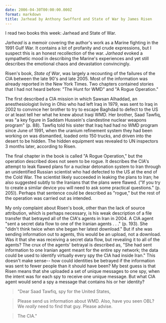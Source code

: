 ```yaml
---
date: 2006-04-30T00:00:00.000Z
format: markdown
title: Jarhead by Anthony Swofford and State of War by James Risen
---
```


I read two books this week: Jarhead and State of War.

*Jarhead* is a memoir covering the author's work as a Marine fighting in the 1991 Gulf War. It contains a lot of profanity and crude expressions, but I suspect this is an honest recollection of the war. *Jarhead* evoked a sympathetic mood in describing the Marine's experiences and yet still describes the emotional chaos and devastation convincingly.

Risen's book, *State of War*, was largely a recounting of the failures of the CIA between the late 90's and late 2005. Most of the information was already reported in the New York Times. Two chapters contained stories that I had not heard before: "The Hunt for WMD" and "A Rogue Operation."

The first described a CIA mission in which Sawsan Alhaddad, an anesthesiologist living in Ohio who had left Iraq in 1979, was sent to Iraq in 2002 to convince her brother to try to escape Baghdad to defect to the US or at least tell her what he knew about Iraqi WMD. Her brother, Saad Tawfiq, was "a key figure in Saddam Hussein's clandestine nuclear weapons program" (p. 88). Tawfiq told his sister that Iraq had had no WMD program since June of 1991, when the uranium refinement system they had been working on was dismantled, loaded onto 150 trucks, and driven into the desert to be hidden. The hidden equipment was revealed to UN inspectors 3 months later, according to Risen.

The final chapter in the book is called "A Rogue Operation," but the operation described does not seem to be rogue. It describes the CIA's attempt to leak flawed plans for a nuclear detonation system to Iran through an unidentified Russian scientist who had defected to the US at the end of the Cold War. The scientist likely succeeded in leaking the plans to Iran; he also suggested subtly to the Iranians that the plans were flawed. ("If you try to create a similar device you will need to ask some practical questions." (p. 205)). Perhaps that sentence could be described as "rogue," but the rest of the operation was carried out as intended.

My only complaint about Risen's book, other than the lack of source attribution, which is perhaps necessary, is his weak description of a file transfer that betrayed all of the CIA's agents in Iran in 2004. A CIA agent "sent a secret data flow to one of the Iranian agents . . ." (p. 193). She "didn't think twice when she began her latest download." But if she was sending information out to agents, this would be an upload, not a download. Was it that she was receiving a secret data flow, but revealing it to all of the agents? The crux of the agents' betrayal is described as, "She had sent information to one Iranian agent meant for the entire spy network; the data could be used to identify virtually every spy the CIA had inside Iran." This doesn't make sense-- how could identities be betrayed if the information was sent to fewer people than it should have been? My best guess is that Risen means that she uploaded a set of unique messages to one spy, when the intent was for each spy to receive one unique message. But what CIA agent would send a spy a message that contains his or her identity?
> "Dear Saad Tawfiq, spy for the United States,

> Please send us information about WMD. Also, have you seen OBL? We *really* need to find that guy. Please advise.

> The CIA."
